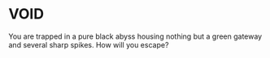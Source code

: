 # VOID
You are trapped in a pure black abyss housing nothing but a green gateway and several sharp spikes. How will you escape?
